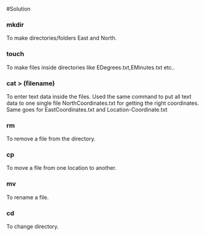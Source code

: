 #Solution
### mkdir
To make directories/folders East and North.
### touch 
To make files inside directories like EDegrees.txt,EMinutes.txt etc..
### cat > (filename)
To enter text data inside the files. Used the same command to put all text data to one single file NorthCoordinates.txt for getting the right coordinates. Same goes for EastCoordinates.txt and Location-Coordinate.txt
### rm
To remove a file from the directory.
### cp
To move a file from one location to another.
### mv
To rename a file.
### cd 
To change directory.
